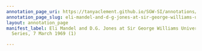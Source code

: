 ```yaml
---
annotation_page_uri: https://tanyaclement.github.io/SGW-SI/annotations/eli-mandel-and-d-g-jones-at-sir-george-williams-university-the-poetry-series-7-march-1969-1--canvas-1-toc.json
annotation_page_slug: eli-mandel-and-d-g-jones-at-sir-george-williams-university-the-poetry-series-7-march-1969-1--canvas-1-toc
layout: annotation_page
manifest_label: Eli Mandel and D.G. Jones at Sir George Williams University, The Poetry
  Series, 7 March 1969 (1)

---
```

